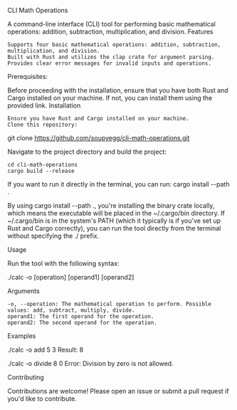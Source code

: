 CLI Math Operations

A command-line interface (CLI) tool for performing basic mathematical operations: addition, subtraction, multiplication, and division.
Features

    Supports four basic mathematical operations: addition, subtraction, multiplication, and division.
    Built with Rust and utilizes the clap crate for argument parsing.
    Provides clear error messages for invalid inputs and operations.
Prerequisites:

Before proceeding with the installation, ensure that you have both Rust and Cargo installed on your machine. If not, you can install them using the provided link.
Installation

    Ensure you have Rust and Cargo installed on your machine.
    Clone this repository:


git clone https://github.com/soupyegg/cli-math-operations.git

Navigate to the project directory and build the project:


    cd cli-math-operations
    cargo build --release

If you want to run it directly in the terminal, you can run:
cargo install --path .

By using cargo install --path ., you're installing the binary crate locally, which means the executable will be placed in the ~/.cargo/bin directory.
If ~/.cargo/bin is in the system's PATH (which it typically is if you've set up Rust and Cargo correctly),
you can run the tool directly from the terminal without specifying the ./ prefix.

Usage

Run the tool with the following syntax:

./calc -o [operation] [operand1] [operand2]

Arguments

    -o, --operation: The mathematical operation to perform. Possible values: add, subtract, multiply, divide.
    operand1: The first operand for the operation.
    operand2: The second operand for the operation.

Examples

./calc -o add 5 3
Result: 8

./calc -o divide 8 0
Error: Division by zero is not allowed.

Contributing

Contributions are welcome! Please open an issue or submit a pull request if you'd like to contribute.